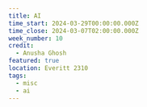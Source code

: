 ```yaml
---
title: AI
time_start: 2024-03-29T00:00:00.000Z
time_close: 2024-03-07T02:00:00.000Z
week_number: 10
credit:
  - Anusha Ghosh
featured: true
location: Everitt 2310
tags:
  - misc
  - ai
---
```

